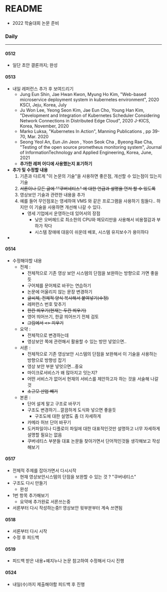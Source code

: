 # README

- 2022 학술대회 논문 준비





### Daily

---

#### 0512

- 일단 초안 결론까지; 완성 



#### 0513

- 내일 레퍼런스 추가 후 보여드리기
  - Jung Eun Shin, Jae Hwan Kwon, Myung Ho Kim, "Web-based microservice deployment system in kubernetes environment", 2020 KSCI, Jeju, Korea, July
  - Ju Won Lee, Yeong Seon Kim, Jae Eun Cho, Young Han Kim, "Development and Integration of Kubernetes Scheduler Considering Network Connections in Distributed Edge Cloud", 2020 J-KICS, Korea, November, 2020
  - Marko Luksa, "Kubernetes In Action", Manning Publications , pp 39-70, Mar. 2020  
  - Seong Yeol An, Eun Jin Jeon , Yoon Seok Cha , Byeong Rae Cha, "Testing of the open source prometheus monitoring system", Journal of InformationTechnology and Applied Engineering, Korea, June, 2021
  - **추가한 레퍼 어디에 사용했는지 표기하기**
- **추가 및 수정할 내용**
  1. 기존과 다르게 "이 논문의 기술"을 사용하면 좋은점, 개선할 수 있는점이 있는지 기술
  2. ~~서론이나 모든 글에 ""쿠버네티스" 에 대한 언급과 설명을 먼저 할 수 있도록~~
  3. 영상보안 기술과 관련한 내용을 추가
  4. 예를 들어 무인점포는 영세하여 VMS 와 같은 프로그램을 사용하기 힘들다.. 하지만 이 기술을 사용하면 개선해 나갈 수 있다.
     - 영세 기업에서 운영하는데 있어서의 장점
       - 낮은 오버헤드로 최소한의 CPU와 메모리만을 사용해서 비용절감과 부하가 작다
       - 시스템 장애에 대응이 쉬운데 배포, 시스템 유지보수가 용이하다
- 



#### 0514

- 수정해야할 내용
  - 전체 :
    - 전체적으로 기존 영상 보안 시스템의 단점을 보완하는 방향으로 가면 좋을듯
    - 구어체를 문어체로 바꾸는 연습하기
    - 논문에 어울리지 않는 문장 변경하기
    - ~~글씨체, 전체적 양식 복사해서 붙여넣기(수정)~~
    - 레퍼런스 번호 맞추기
    - ~~한칸 띄우기(현재는 두칸 띄우기)~~
    - 영어 띄어쓰기, 한글 띄어쓰기 전체 검토
    - ~~그림에서 <> 지우기~~
  - 요약 :
    - 전체적으로 변경하는데 
    - 영상보안 쪽에 관련해서 활용할 수 있는 방안 넣었으면..
  - 서론 : 
    - 전체적으로 기존 영상보안 시스템의 단점을 보완해서 이 기술을 사용하는 방향으로 방향성 잡기
    - 영상 보안 부분 넣엇으면...중요
    - 마이크로서비스가 왜 많아지고 잇는지?
    - 어떤 서비스가 없어서 현재의 서비스를 제안하고자 하는 것을 서술해 나갈것
    - ~~소규모 산업 빼기~~
  - 본론  : 
    - 단어 설계 말고 구조로 바꾸기
    - 구조도 변경하기...깔끔하게 도식화 넣으면 좋을듯
      - 구조도에 대한 설명도 좀 더 자세하게
    - 카메라 허브 단어 바꾸기
    - 도커파일이나 디플로이 파일에 대한 대표적인것만 설명하고 너무 자세하게 설명할 필요는 없음
    - 쿠버네티스 부분들 대표 논문들 찾아가면서 단어적인것들 생각해보고 작성해보기



#### 0517

- 전체적 주제를 잡아가면서 다시시작
  - 현재 영상보안시스템의 단점을 보완할 수 있는 것 ? "쿠버네티스" 
- 구조도 다시 만들기
  - 완성
- 1번 항목 추가해보기
  - 요약에 추가완료 서론쓰는중
- 서론부터 다시 작성하는중!! 영상보안 윗부분부터 계속 쓰면됨



#### 0518

- 서론부터 다시 시작
- 수정 후 피드백



#### 0519

- 피드백 받은 내용+예지누나 논문 참고하여 수정해서 다시 진행



#### 0524

- 내일(수)까지 제출해야함 피드백 후 진행